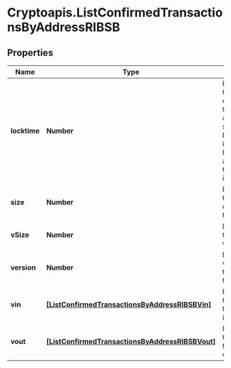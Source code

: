 # Cryptoapis.ListConfirmedTransactionsByAddressRIBSB

## Properties

Name | Type | Description | Notes
------------ | ------------- | ------------- | -------------
**locktime** | **Number** | Represents the locktime on the transaction on the specific blockchain, i.e. the blockheight at which the transaction is valid. | 
**size** | **Number** | Represents the total size of this transaction. | 
**vSize** | **Number** | Defines the transaction&#39;s virtual size. | 
**version** | **Number** | Defines the version of the transaction. | 
**vin** | [**[ListConfirmedTransactionsByAddressRIBSBVin]**](ListConfirmedTransactionsByAddressRIBSBVin.md) | Represents the transaction inputs. | 
**vout** | [**[ListConfirmedTransactionsByAddressRIBSBVout]**](ListConfirmedTransactionsByAddressRIBSBVout.md) | Represents the transaction outputs. | 


